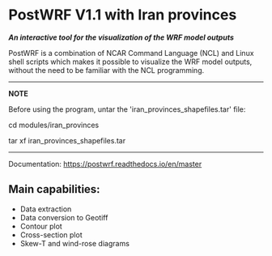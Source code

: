 # PostWRF V1.1 with Iran provinces
***An interactive tool for the visualization of the WRF model outputs***

PostWRF is a combination of NCAR Command Language (NCL) and Linux shell scripts which makes it possible to visualize the WRF model outputs, without the need to be familiar with the NCL programming.

---
**NOTE**

   Before using the program, untar the 'iran_provinces_shapefiles.tar' file:
   
   cd modules/iran_provinces
   
   tar xf iran_provinces_shapefiles.tar

---

Documentation: https://postwrf.readthedocs.io/en/master

## Main capabilities:
- Data extraction
- Data conversion to Geotiff
- Contour plot
- Cross-section plot
- Skew-T and wind-rose diagrams
